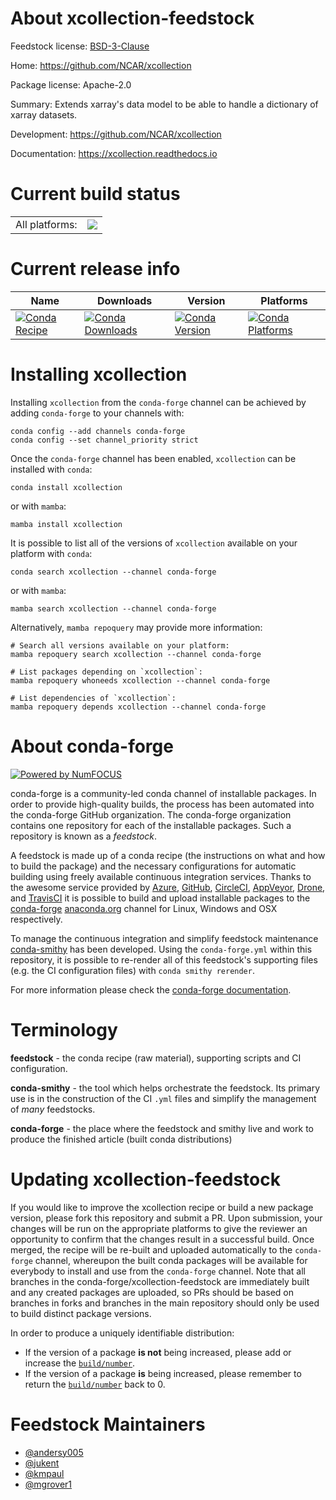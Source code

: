About xcollection-feedstock
===========================

Feedstock license: [BSD-3-Clause](https://github.com/conda-forge/xcollection-feedstock/blob/main/LICENSE.txt)

Home: https://github.com/NCAR/xcollection

Package license: Apache-2.0

Summary: Extends xarray's data model to be able to handle a dictionary of xarray datasets.

Development: https://github.com/NCAR/xcollection

Documentation: https://xcollection.readthedocs.io

Current build status
====================


<table><tr><td>All platforms:</td>
    <td>
      <a href="https://dev.azure.com/conda-forge/feedstock-builds/_build/latest?definitionId=14693&branchName=main">
        <img src="https://dev.azure.com/conda-forge/feedstock-builds/_apis/build/status/xcollection-feedstock?branchName=main">
      </a>
    </td>
  </tr>
</table>

Current release info
====================

| Name | Downloads | Version | Platforms |
| --- | --- | --- | --- |
| [![Conda Recipe](https://img.shields.io/badge/recipe-xcollection-green.svg)](https://anaconda.org/conda-forge/xcollection) | [![Conda Downloads](https://img.shields.io/conda/dn/conda-forge/xcollection.svg)](https://anaconda.org/conda-forge/xcollection) | [![Conda Version](https://img.shields.io/conda/vn/conda-forge/xcollection.svg)](https://anaconda.org/conda-forge/xcollection) | [![Conda Platforms](https://img.shields.io/conda/pn/conda-forge/xcollection.svg)](https://anaconda.org/conda-forge/xcollection) |

Installing xcollection
======================

Installing `xcollection` from the `conda-forge` channel can be achieved by adding `conda-forge` to your channels with:

```
conda config --add channels conda-forge
conda config --set channel_priority strict
```

Once the `conda-forge` channel has been enabled, `xcollection` can be installed with `conda`:

```
conda install xcollection
```

or with `mamba`:

```
mamba install xcollection
```

It is possible to list all of the versions of `xcollection` available on your platform with `conda`:

```
conda search xcollection --channel conda-forge
```

or with `mamba`:

```
mamba search xcollection --channel conda-forge
```

Alternatively, `mamba repoquery` may provide more information:

```
# Search all versions available on your platform:
mamba repoquery search xcollection --channel conda-forge

# List packages depending on `xcollection`:
mamba repoquery whoneeds xcollection --channel conda-forge

# List dependencies of `xcollection`:
mamba repoquery depends xcollection --channel conda-forge
```


About conda-forge
=================

[![Powered by
NumFOCUS](https://img.shields.io/badge/powered%20by-NumFOCUS-orange.svg?style=flat&colorA=E1523D&colorB=007D8A)](https://numfocus.org)

conda-forge is a community-led conda channel of installable packages.
In order to provide high-quality builds, the process has been automated into the
conda-forge GitHub organization. The conda-forge organization contains one repository
for each of the installable packages. Such a repository is known as a *feedstock*.

A feedstock is made up of a conda recipe (the instructions on what and how to build
the package) and the necessary configurations for automatic building using freely
available continuous integration services. Thanks to the awesome service provided by
[Azure](https://azure.microsoft.com/en-us/services/devops/), [GitHub](https://github.com/),
[CircleCI](https://circleci.com/), [AppVeyor](https://www.appveyor.com/),
[Drone](https://cloud.drone.io/welcome), and [TravisCI](https://travis-ci.com/)
it is possible to build and upload installable packages to the
[conda-forge](https://anaconda.org/conda-forge) [anaconda.org](https://anaconda.org/)
channel for Linux, Windows and OSX respectively.

To manage the continuous integration and simplify feedstock maintenance
[conda-smithy](https://github.com/conda-forge/conda-smithy) has been developed.
Using the ``conda-forge.yml`` within this repository, it is possible to re-render all of
this feedstock's supporting files (e.g. the CI configuration files) with ``conda smithy rerender``.

For more information please check the [conda-forge documentation](https://conda-forge.org/docs/).

Terminology
===========

**feedstock** - the conda recipe (raw material), supporting scripts and CI configuration.

**conda-smithy** - the tool which helps orchestrate the feedstock.
                   Its primary use is in the construction of the CI ``.yml`` files
                   and simplify the management of *many* feedstocks.

**conda-forge** - the place where the feedstock and smithy live and work to
                  produce the finished article (built conda distributions)


Updating xcollection-feedstock
==============================

If you would like to improve the xcollection recipe or build a new
package version, please fork this repository and submit a PR. Upon submission,
your changes will be run on the appropriate platforms to give the reviewer an
opportunity to confirm that the changes result in a successful build. Once
merged, the recipe will be re-built and uploaded automatically to the
`conda-forge` channel, whereupon the built conda packages will be available for
everybody to install and use from the `conda-forge` channel.
Note that all branches in the conda-forge/xcollection-feedstock are
immediately built and any created packages are uploaded, so PRs should be based
on branches in forks and branches in the main repository should only be used to
build distinct package versions.

In order to produce a uniquely identifiable distribution:
 * If the version of a package **is not** being increased, please add or increase
   the [``build/number``](https://docs.conda.io/projects/conda-build/en/latest/resources/define-metadata.html#build-number-and-string).
 * If the version of a package **is** being increased, please remember to return
   the [``build/number``](https://docs.conda.io/projects/conda-build/en/latest/resources/define-metadata.html#build-number-and-string)
   back to 0.

Feedstock Maintainers
=====================

* [@andersy005](https://github.com/andersy005/)
* [@jukent](https://github.com/jukent/)
* [@kmpaul](https://github.com/kmpaul/)
* [@mgrover1](https://github.com/mgrover1/)

